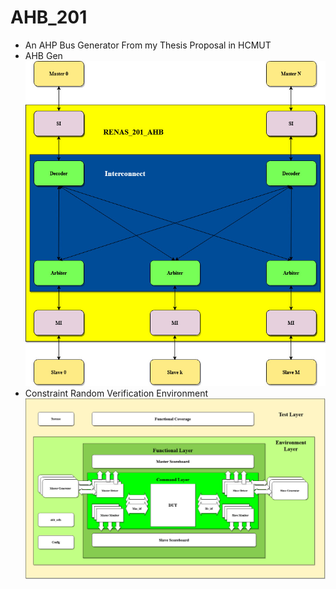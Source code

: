 # AHB_201
* An AHP Bus Generator From my Thesis Proposal in HCMUT
* AHB Gen
![Screenshot](AHB_GEN-Multilayer-AHB.jpg)
* Constraint Random Verification Environment
![Screenshot](CSR_env.jpg)
